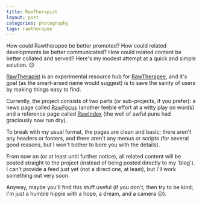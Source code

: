 ```yaml
---
title: RawTherapist
layout: post
categories: photography
tags: rawtherapee
---
```


How could Rawtherapee be better promoted? How could related developments be better communicated? How could related content be better collated and served?  Here's my modest attempt at a quick and simple solution. 😊

[RawTherapist](https://martbetz.github.io/WIP/homepage.html) is an experimental resource hub for [RawTherapee](https://rawtherapee.com), and it's goal (as the smart-arsed name would suggest) is to save the sanity of users by making things easy to find.

Currently, the project consists of two parts (or sub-projects, if you prefer): a news page called [RawFocus](https://martbetz.github.io/WIP/rawfocus.html) (another feeble effort at a witty play on words) and a reference page called [RawIndex](https://martbetz.github.io/WIP/rawindex.html) (the well of awful puns had graciously now run dry).

To break with my usual format, the pages are clean and basic; there aren't any headers or footers, and there aren't any menus or scripts (for several good reasons, but I won't bother to bore you with the details). 

From now on (or at least until further notice), all related content will be posted straight to the project (instead of being posted directly to my 'blog'). I can't provide a feed just yet (not a direct one, at least), but I'll work something out very soon.  

Anyway, maybe you'll find this stuff useful (if you don't, then try to be kind; I'm just a humble hippie with a hope, a dream, and a camera 😉). 
